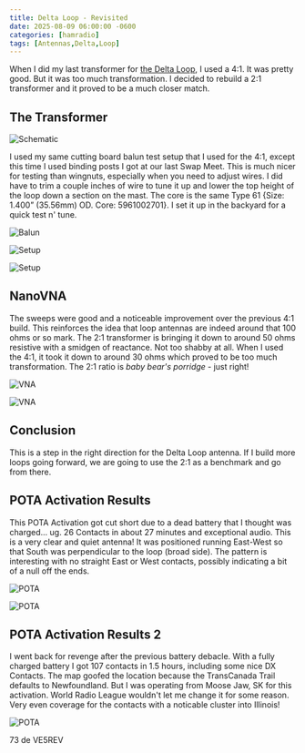 ```yaml
---
title: Delta Loop - Revisited
date: 2025-08-09 06:00:00 -0600
categories: [hamradio]
tags: [Antennas,Delta,Loop]
---
```


When I did my last transformer for [the Delta Loop](https://jrschultz.github.io/VE5REV/posts/DeltaLoop/), I used a 4:1. It was pretty good. But it was too much transformation. I decided to rebuild a 2:1 transformer and it proved to be a much closer match.

## The Transformer

![Schematic](./assets/DLRevisit/DLRevisit-00.webp)

I used my same cutting board balun test setup that I used for the 4:1, except this time I used binding posts I got at our last Swap Meet. This is much nicer for testing than wingnuts, especially when you need to adjust wires. I did have to trim a couple inches of wire to tune it up and lower the top height of the loop down a section on the mast. The core is the same Type 61 {Size: 1.400” (35.56mm) OD. Core: 5961002701}. I set it up in the backyard for a quick test n' tune.

![Balun](./assets/DLRevisit/DLRevisit-01.webp)

![Setup](./assets/DLRevisit/DLRevisit-05.webp)

![Setup](./assets/DLRevisit/DLRevisit-02.webp)

## NanoVNA

The sweeps were good and a noticeable improvement over the previous 4:1 build. This reinforces the idea that loop antennas are indeed around that 100 ohms or so mark. The 2:1 transformer is bringing it down to around 50 ohms resistive with a smidgen of reactance. Not too shabby at all. When I used the 4:1, it took it down to around 30 ohms which proved to be too much transformation. The 2:1 ratio is *baby bear's porridge* - just right!

![VNA](./assets/DLRevisit/DLRevisit-03.webp)

![VNA](./assets/DLRevisit/DLRevisit-04.webp)

## Conclusion

This is a step in the right direction for the Delta Loop antenna. If I build more loops going forward, we are going to use the 2:1 as a benchmark and go from there. 

## POTA Activation Results

This POTA Activation got cut short due to a dead battery that I thought was charged... ug. 26 Contacts in about 27 minutes and exceptional audio. This is a very clear and quiet antenna! It was positioned running East-West so that South was perpendicular to the loop (broad side). The pattern is interesting with no straight East or West contacts, possibly indicating a bit of a null off the ends. 

![POTA](./assets/DLRevisit/DLRevisit-06.webp)

![POTA](./assets/DLRevisit/DLRevisit-07.webp)

## POTA Activation Results 2

I went back for revenge after the previous battery debacle. With a fully charged battery I got 107 contacts in 1.5 hours, including some nice DX Contacts.  The map goofed the location because the TransCanada Trail defaults to Newfoundland. But I was operating from Moose Jaw, SK for this activation. World Radio League wouldn't let me change it for some reason. Very even coverage for the contacts with a noticable cluster into Illinois! 

![POTA](./assets/DLRevisit/DLRevisit-08.webp)

73 de VE5REV



